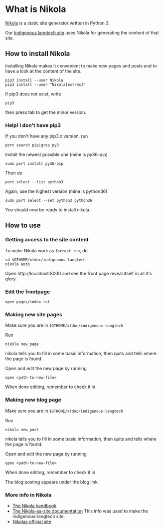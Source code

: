 # What is Nikola

[Nikola](http://getnikola.com) is a static site generator written in Python 3.

Our [Indigenous langtech site](http://indigenous-langtech.uit.no) uses Nikola for generating the content of that site.

## How to install Nikola

Installing Nikola makes it convenient to make new pages and posts and to have a look at the content of the site.

```
pip3 install --user Nikola
pip3 install --user "Nikola[extras]"
```

If pip3 does not exist, write
```
pip3
```
then press tab to get the minor version.

### Help! I don't have pip3
If you don't have any pip3.x version, run

```
port search pip|grep py3
```

Install the newest possible one (mine is py36-pip)
```
sudo port install py36-pip
```

Then do
```
port select --list python3
```

Again, use the highest version (mine is python36)
```
sudo port select --set python3 python36
```

You should now be ready to install nikola.

## How to use

### Getting access to the site content

To make Nikola work as `forrest run`, do
```
cd $GTHOME/xtdoc/indigenous-langtech
nikola auto
```

Open http://localhost:8000 and see the front page reveal itself in all it's glory.

### Edit the frontpage

```
open pages/index.rst
```

### Making new site pages

Make sure you are in `$GTHOME/xtdoc/indigenous-langtech`

Run
```
nikola new_page
```

nikola tells you to fill in some basic information, then quits and tells where the page is found.

Open and edit the new page by running
```
open <path-to-new-file>
```

When done editing, remember to check it in.

### Making new blog page

Make sure you are in `$GTHOME/xtdoc/indigenous-langtech`

Run
```
nikola new_post
```

nikola tells you to fill in some basic information, then quits and tells where the page is found.

Open and edit the new page by running
```
open <path-to-new-file>
```

When done editing, remember to check it in.

The blog posting appears under the blog link.

### More info in Nikola

* [The Nikola handbook](https://getnikola.com/handbook.html)
* [The Nikola-as-site documentation](https://getnikola.com/creating-a-site-not-a-blog-with-nikola.html) This info was used to make the indigenous-langtech site.
* [Nikolas official site](https://getnikola.com)
